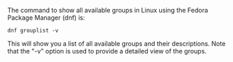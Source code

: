 The command to show all available groups in Linux using the Fedora Package Manager (dnf) is:

```
dnf grouplist -v
```

This will show you a list of all available groups and their descriptions. Note that the "-v" option is used to provide a detailed view of the groups.
